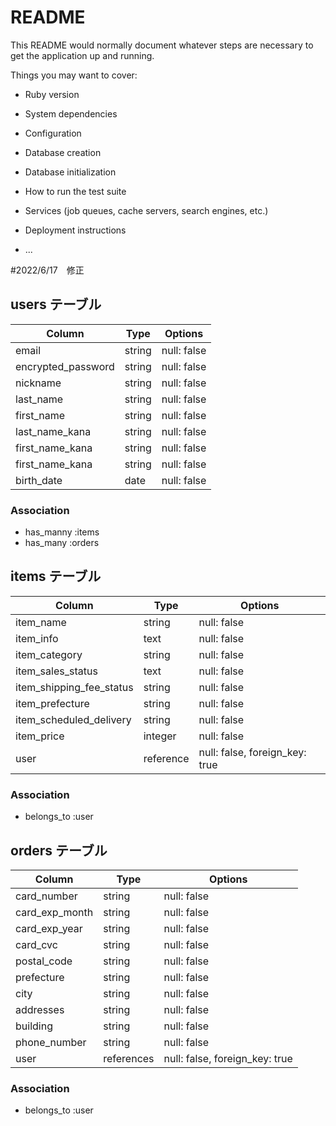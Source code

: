 # README

This README would normally document whatever steps are necessary to get the
application up and running.

Things you may want to cover:

* Ruby version

* System dependencies

* Configuration

* Database creation

* Database initialization

* How to run the test suite

* Services (job queues, cache servers, search engines, etc.)

* Deployment instructions

* ...


#2022/6/17　修正
## users テーブル

| Column               | Type        | Options     |
| -------------------- | ----------- | ----------- |
| email                | string      | null: false |
| encrypted_password   | string      | null: false |
| nickname             | string      | null: false |
| last_name            | string      | null: false |
| first_name           | string      | null: false |
| last_name_kana       | string      | null: false |
| first_name_kana      | string      | null: false |
| first_name_kana      | string      | null: false |
| birth_date           | date        | null: false |

### Association
- has_manny :items
- has_many :orders

## items テーブル

| Column                     | Type      | Options                        |
| -------------------------- | ----------| ------------------------------ |
| item_name                  | string    | null: false                    |
| item_info                  | text      | null: false                    |
| item_category              | string    | null: false                    |
| item_sales_status          | text      | null: false                    |
| item_shipping_fee_status   | string    | null: false                    |
| item_prefecture            | string    | null: false                    |
| item_scheduled_delivery    | string    | null: false                    |
| item_price                 | integer   | null: false                    |
| user                       | reference | null: false, foreign_key: true |

### Association
- belongs_to :user

## orders テーブル

| Column          | Type            | Options                        |
| --------------- | ----------------| -----------------------------  |
| card_number     | string          | null: false                    |
| card_exp_month  | string          | null: false                    |
| card_exp_year   | string          | null: false                    |
| card_cvc        | string          | null: false                    |
| postal_code     | string          | null: false                    |
| prefecture      | string          | null: false                    |
| city            | string          | null: false                    |
| addresses       | string          | null: false                    |
| building        | string          | null: false                    |
| phone_number    | string          | null: false                    |
| user            | references      | null: false, foreign_key: true |

### Association
- belongs_to :user
